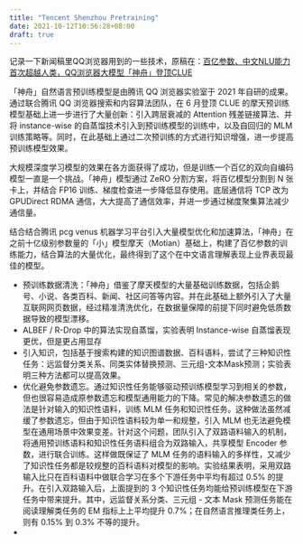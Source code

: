 ```yaml
---
title: "Tencent Shenzhou Pretraining"
date: 2021-10-12T10:56:28+08:00
draft: true
---
```


记录一下新闻稿里QQ浏览器用到的一些技术，原稿在：[百亿参数、中文NLU能力首次超越人类，QQ浏览器大模型「神舟」登顶CLUE](https://mp.weixin.qq.com/s/PODShmOo0tg9cmchNhzvtw)

「神舟」自然语言预训练模型是由腾讯 QQ 浏览器实验室于 2021 年自研的成果。通过联合腾讯 QQ 浏览器搜索和内容算法团队，在 6 月登顶 CLUE 的摩天预训练模型基础上进一步进行了大量创新：引入跨层衰减的 Attention 残差链接算法、并将 instance-wise 的自蒸馏技术引入到预训练模型的训练中，以及自回归的 MLM 训练策略等。同时，在此基础上通过二次预训练的方式进行知识增强，进一步提高预训练模型效果。

大规模深度学习模型的效果在各方面获得了成功，但是训练一个百亿的双向自编码模型一直是一个挑战。「神舟」模型通过 ZeRO 分割方案，将百亿模型分割到 N 张卡上，并结合 FP16 训练、梯度检查进一步降低显存使用。底层通信将 TCP 改为 GPUDirect RDMA 通信，大大提高了通信效率，并进一步通过梯度聚集算法减少通信量。

结合结合腾讯 pcg venus 机器学习平台引入大量模型优化和加速算法，「神舟」在之前十亿级别参数量的「小」模型摩天（Motian）基础上，构建了百亿参数的训练能力，结合算法的大量优化，最终得到了这个在中文语言理解表现上业界表现最佳的模型。

* 预训练数据清洗：「神舟」借鉴了摩天模型的大量基础训练数据，包括企鹅号、小说、各类百科、新闻、社区问答等内容。并在此基础上额外引入了大量互联网网页数据，经过精准清洗优化，在数据量保障的前提下同时避免低质数据导致的模型漂移。
* ALBEF / R-Drop 中的算法实现自蒸馏，实验表明 Instance-wise 自蒸馏表现更优，但是更占用显存
* 引入知识，包括基于搜索构建的知识图谱数据、百科语料，尝试了三种知识性任务：远监督分类关系、同类实体替换预测、三元组-文本Mask预测；实验表明三种方法都可以提高效果。
* 优化避免参数遗忘。通过知识性任务能够驱动预训练模型学习到相关的参数，但也很容易造成原参数遗忘和模型通用能力的下降。常见的解决参数遗忘的做法是针对输入的知识性语料，训练 MLM 任务和知识性任务。这种做法虽然减缓了参数遗忘，但由于知识性语料较为单一和规整，引入 MLM 也无法避免模型在通用场景中效果变差。针对这个问题，团队引入了双路语料输入的机制，将通用预训练语料和知识性任务语料组合为双路输入，共享模型 Encoder 参数，进行联合训练。这样做既保证了 MLM 任务的语料输入的多样性，又减少了知识性任务都是较规整的百科语料对模型的影响。实验结果表明，采用双路输入比只在百科语料中做联合学习在多个下游任务中平均有超过 0.5% 的提升。在引入双路输入后，上面提到的 3 个知识性任务均能给预训练模型在下游任务中带来提升。其中，远监督关系分类、三元组 - 文本 Mask 预测任务能在阅读理解类任务的 EM 指标上上平均提升 0.7%；在自然语言推理类任务上，则有 0.15% 到 0.3% 不等的提升。
* 


